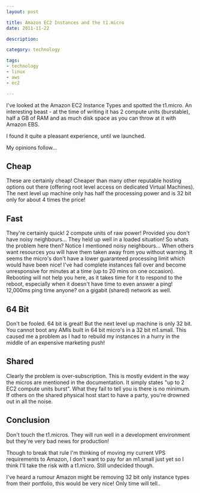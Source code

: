 ```yaml
---
layout: post

title: Amazon EC2 Instances and the t1.micro
date: 2011-11-22

description:

category: technology

tags:
- technology
- linux
- aws
- ec2

---
```


I've looked at the Amazon EC2 Instance Types and spotted the t1.micro.
An interesting beast - at the time of writing it has 2 compute units
(burstable), half a GB of RAM and as much disk space as you can throw
at it with Amazon EBS.

I found it quite a pleasant experience, until we launched.

My opinions follow...

## Cheap
These are certainly cheap! Cheaper than many other reputable hosting
options out there (offering root level access on dedicated Virtual
Machines). The next level up machine only has half the processing
power and is 32 bit only for about 4 times the price!

## Fast
They're certainly quick! 2 compute units of raw power! Provided you don't
have noisy neighbours... They held up well in a loaded situation! So
whats the problem here then? Notice I mentioned noisy neighbours...
When others want resources you will have them taken away from you
without warning. It seems the micro's don't have a lower guaranteed
processing limit which would have been nice! I've had complete instances
fall over and become unresponsive for minutes at a time (up to 20 mins
on one occasion). Rebooting will not help you here, as it takes time
for it to respond to the reboot, especially when it doesn't have time
to even answer a ping! 12,000ms ping time anyone? on a gigabit (shared)
network as well.

## 64 Bit
Don't be fooled. 64 bit is great! But the next level up machine is only
32 bit. You cannot boot any AMIs built in 64 bit micro's in a 32 bit
m1.small. This caused me a problem as I had to rebuild my instances in
a hurry in the middle of an expensive marketing push!

## Shared
Clearly the problem is over-subscription. This is mostly evident in the
way the micros are mentioned in the documentation. It simply states
"up to 2 EC2 compute units burst". What they fail to tell you is there
is no minimum. If others on the shared physical host start to have a
party, you're drowned out in all the noise.

## Conclusion
Don't touch the t1.micros. They will run well in a development environment
but they're very bad news for production!

Though to break that rule I'm thinking of moving my current VPS
requirements to Amazon, I don't want to pay for an m1.small just yet
so I think I'll take the risk with a t1.micro. Still undecided though.

I've heard a rumour Amazon might be removing 32 bit only instance types
from their portfolio, this would be very nice! Only time will tell..
